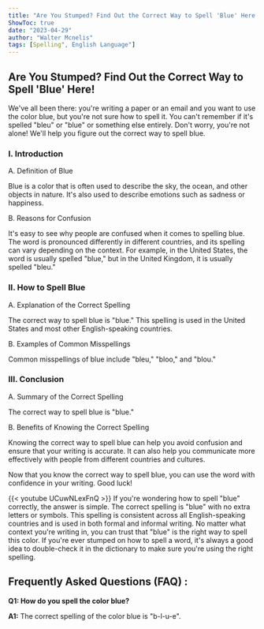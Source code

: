 ```yaml
---
title: "Are You Stumped? Find Out the Correct Way to Spell 'Blue' Here!"
ShowToc: true 
date: "2023-04-29"
author: "Walter Mcnelis" 
tags: [Spelling", English Language"]
---
```

## Are You Stumped? Find Out the Correct Way to Spell 'Blue' Here! 

We've all been there: you're writing a paper or an email and you want to use the color blue, but you're not sure how to spell it. You can't remember if it's spelled "bleu" or "blue" or something else entirely. Don't worry, you're not alone! We'll help you figure out the correct way to spell blue.

### I. Introduction 
A. Definition of Blue 

Blue is a color that is often used to describe the sky, the ocean, and other objects in nature. It's also used to describe emotions such as sadness or happiness. 

B. Reasons for Confusion 

It's easy to see why people are confused when it comes to spelling blue. The word is pronounced differently in different countries, and its spelling can vary depending on the context. For example, in the United States, the word is usually spelled "blue," but in the United Kingdom, it is usually spelled "bleu." 

### II. How to Spell Blue 
A. Explanation of the Correct Spelling 

The correct way to spell blue is "blue." This spelling is used in the United States and most other English-speaking countries. 

B. Examples of Common Misspellings 

Common misspellings of blue include "bleu," "bloo," and "blou." 

### III. Conclusion 
A. Summary of the Correct Spelling 

The correct way to spell blue is "blue." 

B. Benefits of Knowing the Correct Spelling 

Knowing the correct way to spell blue can help you avoid confusion and ensure that your writing is accurate. It can also help you communicate more effectively with people from different countries and cultures. 

Now that you know the correct way to spell blue, you can use the word with confidence in your writing. Good luck!

{{< youtube UCuwNLexFnQ >}} 
If you're wondering how to spell "blue" correctly, the answer is simple. The correct spelling is "blue" with no extra letters or symbols. This spelling is consistent across all English-speaking countries and is used in both formal and informal writing. No matter what context you're writing in, you can trust that "blue" is the right way to spell this color. If you're ever stumped on how to spell a word, it's always a good idea to double-check it in the dictionary to make sure you're using the right spelling.

## Frequently Asked Questions (FAQ) :
**Q1: How do you spell the color blue?**

**A1:** The correct spelling of the color blue is "b-l-u-e".





